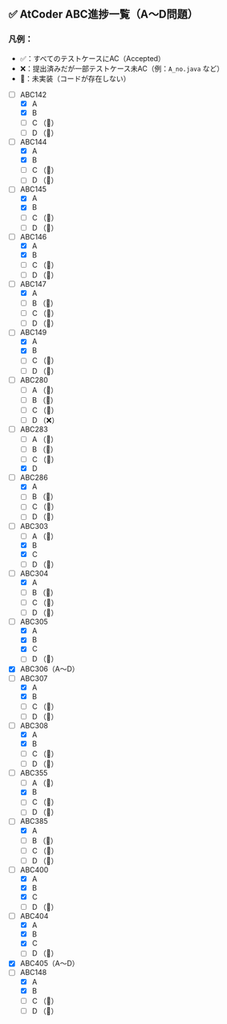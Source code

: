 ## ✅ AtCoder ABC進捗一覧（A〜D問題）

### 凡例：
- ✅：すべてのテストケースにAC（Accepted）
- ❌：提出済みだが一部テストケース未AC（例：`A_no.java` など）
- 🚫：未実装（コードが存在しない）

- [ ] ABC142
  - [x] A 
  - [x] B 
  - [ ] C （🚫）
  - [ ] D （🚫）
- [ ] ABC144
  - [x] A 
  - [x] B 
  - [ ] C （🚫）
  - [ ] D （🚫）
- [ ] ABC145
  - [x] A 
  - [x] B 
  - [ ] C （🚫）
  - [ ] D （🚫）
- [ ] ABC146
  - [x] A 
  - [x] B 
  - [ ] C （🚫）
  - [ ] D （🚫）
- [ ] ABC147
  - [x] A 
  - [ ] B （🚫）
  - [ ] C （🚫）
  - [ ] D （🚫）
- [ ] ABC149
  - [x] A 
  - [x] B 
  - [ ] C （🚫）
  - [ ] D （🚫）
- [ ] ABC280
  - [ ] A （🚫）
  - [ ] B （🚫）
  - [ ] C （🚫）
  - [ ] D （❌）
- [ ] ABC283
  - [ ] A （🚫）
  - [ ] B （🚫）
  - [ ] C （🚫）
  - [x] D 
- [ ] ABC286
  - [x] A 
  - [ ] B （🚫）
  - [ ] C （🚫）
  - [ ] D （🚫）
- [ ] ABC303
  - [ ] A （🚫）
  - [x] B 
  - [x] C 
  - [ ] D （🚫）
- [ ] ABC304
  - [x] A 
  - [ ] B （🚫）
  - [ ] C （🚫）
  - [ ] D （🚫）
- [ ] ABC305
  - [x] A 
  - [x] B 
  - [x] C 
  - [ ] D （🚫）
- [x] ABC306（A〜D）
- [ ] ABC307
  - [x] A 
  - [x] B 
  - [ ] C （🚫）
  - [ ] D （🚫）
- [ ] ABC308
  - [x] A 
  - [x] B 
  - [ ] C （🚫）
  - [ ] D （🚫）
- [ ] ABC355
  - [ ] A （🚫）
  - [x] B 
  - [ ] C （🚫）
  - [ ] D （🚫）
- [ ] ABC385
  - [x] A 
  - [ ] B （🚫）
  - [ ] C （🚫）
  - [ ] D （🚫）
- [ ] ABC400
  - [x] A 
  - [x] B 
  - [x] C 
  - [ ] D （🚫）
- [ ] ABC404
  - [x] A 
  - [x] B 
  - [x] C 
  - [ ] D （🚫）
- [x] ABC405（A〜D）
- [ ] ABC148
  - [x] A 
  - [x] B 
  - [ ] C （🚫）
  - [ ] D （🚫）
